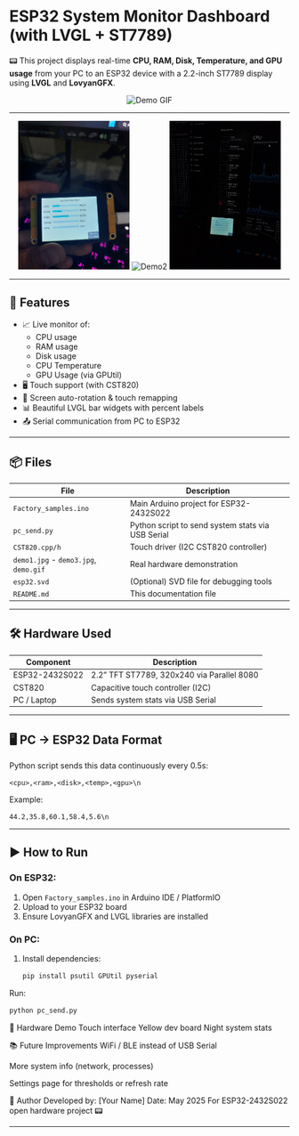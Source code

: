 # ESP32 System Monitor Dashboard (with LVGL + ST7789)

📟 This project displays real-time **CPU, RAM, Disk, Temperature, and GPU usage** from your PC to an ESP32 device with a 2.2-inch ST7789 display using **LVGL** and **LovyanGFX**.

<div align="center">
  <img src="./docs/demo.gif" alt="Demo GIF" width="360"/>
</div>

---

<div align="center">
  <img src="./docs/demo1.jpg" alt="Demo1" width="200"/>
    <img src="./docs/demo2.jpg" alt="Demo2" width="200"/>
    <img src="./docs/demo3.jpg" alt="Demo3" width="200"/>
</div>

---

## 🔧 Features

- 📈 Live monitor of:
    - CPU usage
    - RAM usage
    - Disk usage
    - CPU Temperature
    - GPU Usage (via GPUtil)
- 🖥️ Touch support (with CST820)
- 🔁 Screen auto-rotation & touch remapping
- 📊 Beautiful LVGL bar widgets with percent labels
- 📤 Serial communication from PC to ESP32

---

## 📦 Files

| File | Description |
| --- | --- |
| `Factory_samples.ino` | Main Arduino project for ESP32-2432S022 |
| `pc_send.py` | Python script to send system stats via USB Serial |
| `CST820.cpp/h` | Touch driver (I2C CST820 controller) |
| `demo1.jpg` - `demo3.jpg`, `demo.gif` | Real hardware demonstration |
| `esp32.svd` | (Optional) SVD file for debugging tools |
| `README.md` | This documentation file |

---

## 🛠️ Hardware Used

| Component | Description |
| --- | --- |
| ESP32-2432S022 | 2.2” TFT ST7789, 320x240 via Parallel 8080 |
| CST820 | Capacitive touch controller (I2C) |
| PC / Laptop | Sends system stats via USB Serial |

---

## 🖥️ PC → ESP32 Data Format

Python script sends this data continuously every 0.5s:

```
<cpu>,<ram>,<disk>,<temp>,<gpu>\n
```

Example:

```
44.2,35.8,60.1,58.4,5.6\n
```

---

## ▶️ How to Run

### On ESP32:

1. Open `Factory_samples.ino` in Arduino IDE / PlatformIO
2. Upload to your ESP32 board
3. Ensure LovyanGFX and LVGL libraries are installed

### On PC:

1. Install dependencies:
    
    ```bash
    pip install psutil GPUtil pyserial
    ```
    

Run:

```bash
python pc_send.py
```

📸 Hardware Demo
Touch interface	Yellow dev board	Night system stats

📚 Future Improvements
WiFi / BLE instead of USB Serial

More system info (network, processes)

Settings page for thresholds or refresh rate

💬 Author
Developed by: [Your Name]
Date: May 2025
For ESP32-2432S022 open hardware project 📟

---

